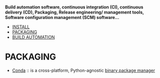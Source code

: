 **Build automation software, continuous integration (CI), continuous delivery (CD), Packaging, Release engineering/ management tools, Software configuration management (SCM) software...**

* [INSTALL](#install)
* [PACKAGING](#packaging)
* [BUILD AUTOMATION](#build-automation)

# PACKAGING
* [Conda](https://github.com/conda/conda) :: is a cross-platform, Python-agnostic [binary package manager](http://conda.pydata.org) 
